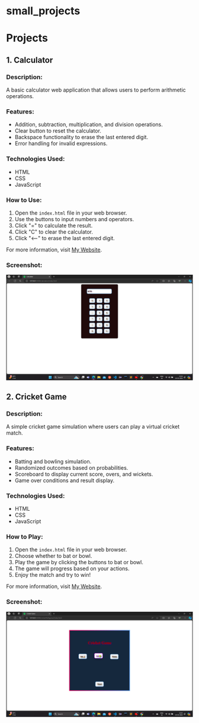 # small_projects
# Projects

## 1. Calculator

### Description:
A basic calculator web application that allows users to perform arithmetic operations.

### Features:
- Addition, subtraction, multiplication, and division operations.
- Clear button to reset the calculator.
- Backspace functionality to erase the last entered digit.
- Error handling for invalid expressions.

### Technologies Used:
- HTML
- CSS
- JavaScript

### How to Use:
1. Open the `index.html` file in your web browser.
2. Use the buttons to input numbers and operators.
3. Click "=" to calculate the result.
4. Click "C" to clear the calculator.
5. Click "<--" to erase the last entered digit.

For more information, visit [My Website](http://127.0.0.1:3000/calculator/index.html).

### Screenshot:
![Calculator](https://github.com/Paromita-maji/small_projects/blob/main/calculator/ss/Screenshot%202024-05-24%20232458.png)

## 2. Cricket Game

### Description:
A simple cricket game simulation where users can play a virtual cricket match.

### Features:
- Batting and bowling simulation.
- Randomized outcomes based on probabilities.
- Scoreboard to display current score, overs, and wickets.
- Game over conditions and result display.

### Technologies Used:
- HTML
- CSS
- JavaScript

### How to Play:
1. Open the `index.html` file in your web browser.
2. Choose whether to bat or bowl.
3. Play the game by clicking the buttons to bat or bowl.
4. The game will progress based on your actions.
5. Enjoy the match and try to win!

For more information, visit [My Website](http://127.0.0.1:3000/cricket%20game/index.html).

### Screenshot:
![Cricket Game](https://github.com/Paromita-maji/small_projects/blob/main/cricket%20game/ss/Screenshot%202024-05-24%20232545.png)

